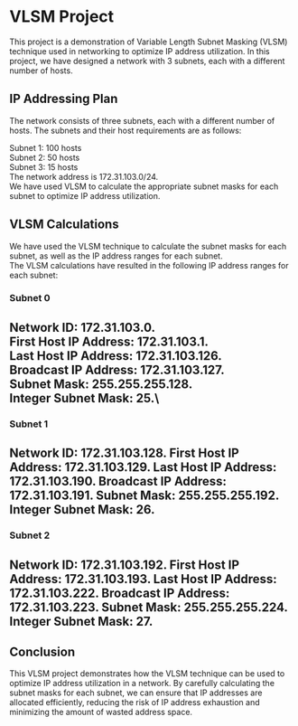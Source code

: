 # VLSM Project

This project is a demonstration of Variable Length Subnet Masking (VLSM) technique used in networking to optimize IP address utilization. In this project, we have designed a network with 3 subnets, each with a different number of hosts.

## IP Addressing Plan

The network consists of three subnets, each with a different number of hosts. The subnets and their host requirements are as follows:

Subnet 1: 100 hosts\
Subnet 2: 50 hosts\
Subnet 3: 15 hosts\
The network address is 172.31.103.0/24.\
We have used VLSM to calculate the appropriate subnet masks for each subnet to optimize IP address utilization.

## VLSM Calculations

We have used the VLSM technique to calculate the subnet masks for each subnet, as well as the IP address ranges for each subnet.\
The VLSM calculations have resulted in the following IP address ranges for each subnet:

### Subnet 0

Network ID: 172.31.103.0.\
First Host IP Address: 172.31.103.1.\
Last Host IP Address: 172.31.103.126.\
Broadcast IP Address: 172.31.103.127.\
Subnet Mask: 255.255.255.128.\
Integer Subnet Mask: 25.\
------------------------------------------------
### Subnet 1

Network ID: 172.31.103.128.
First Host IP Address: 172.31.103.129.
Last Host IP Address: 172.31.103.190.
Broadcast IP Address: 172.31.103.191.
Subnet Mask: 255.255.255.192.
Integer Subnet Mask: 26.
------------------------------------------------
### Subnet 2

Network ID: 172.31.103.192.
First Host IP Address: 172.31.103.193.
Last Host IP Address: 172.31.103.222.
Broadcast IP Address: 172.31.103.223.
Subnet Mask: 255.255.255.224.
Integer Subnet Mask: 27.
------------------------------------------------


## Conclusion

This VLSM project demonstrates how the VLSM technique can be used to optimize IP address utilization in a network. By carefully calculating the subnet masks for each subnet, we can ensure that IP addresses are allocated efficiently, reducing the risk of IP address exhaustion and minimizing the amount of wasted address space.
